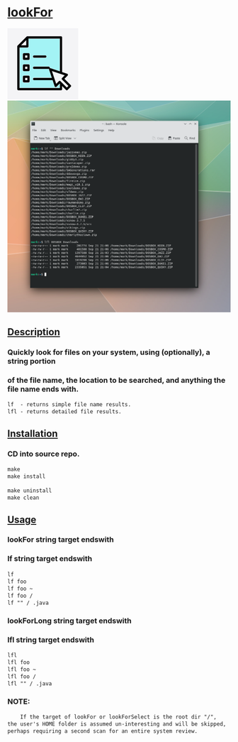 # <ins>lookFor</ins>

!['lookFor'](https://github.com/markcapella/lookFor/blob/main/assets/lookFor.png)
!['lookFor'](https://github.com/markcapella/lookFor/blob/main/assets/screenshot.png)

## <ins>Description</ins>

###    Quickly look for files on your system, using (optionally), a string portion
###    of the file name, the location to be searched, and anything the file name ends with.

    lf  - returns simple file name results.
    lfl - returns detailed file results.


## <ins>Installation</ins>

###    CD into source repo.

    make
    make install

    make uninstall
    make clean

## <ins>Usage</ins>

###    lookFor string target endswith
###    lf string target endswith

    lf
    lf foo
    lf foo ~
    lf foo /
    lf "" / .java


###    lookForLong string target endswith
###    lfl string target endswith

    lfl
    lfl foo
    lfl foo ~
    lfl foo /
    lfl "" / .java


### NOTE:

        If the target of lookFor or lookForSelect is the root dir "/",
    the user's HOME folder is assumed un-interesting and will be skipped,
    perhaps requiring a second scan for an entire system review.

